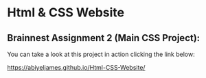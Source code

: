 # Html & CSS Website

## Brainnest Assignment 2 (Main CSS Project):

You can take a look at this project in action clicking the link below:

https://abiyeljames.github.io/Html-CSS-Website/
